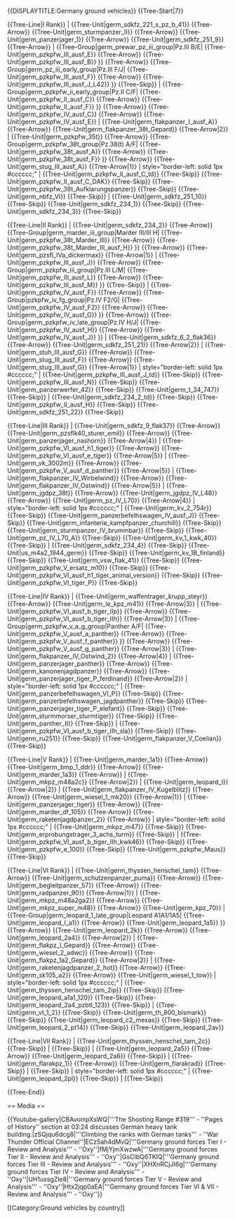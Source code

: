 {{DISPLAYTITLE:Germany ground vehicles}}
{{Tree-Start|7}}

{{Tree-Line|I Rank}}
|
{{Tree-Unit|germ_sdkfz_221_s_pz_b_41}}
{{Tree-Arrow}}
{{Tree-Unit|germ_sturmpanzer_II}}
{{Tree-Arrow}}
{{Tree-Unit|germ_panzerjager_1}}
{{Tree-Arrow}}
{{Tree-Unit|germ_sdkfz_251_9}}
{{Tree-Arrow}}
|
{{Tree-Group|germ_prewar_pz_iii_group|Pz.III B/E|
  {{Tree-Unit|germ_pzkpfw_III_ausf_E}}
{{Tree-Arrow}}
{{Tree-Unit|germ_pzkpfw_III_ausf_B}}
}}
{{Tree-Arrow}}
{{Tree-Group|germ_pz_iii_early_group|Pz.III F/J|
  {{Tree-Unit|germ_pzkpfw_III_ausf_F}}
{{Tree-Arrow}}
{{Tree-Unit|germ_pzkpfw_III_ausf_J_L42}}
}}
{{Tree-Skip}}
|
{{Tree-Group|germ_pzkpfw_ii_early_group|Pz.II C/F|
  {{Tree-Unit|germ_pzkpfw_II_ausf_C}}
{{Tree-Arrow}}
{{Tree-Unit|germ_pzkpfw_II_ausf_F}}
}}
{{Tree-Arrow}}
{{Tree-Unit|germ_pzkpfw_IV_ausf_C}}
{{Tree-Arrow}}
{{Tree-Unit|germ_pzkpfw_IV_ausf_E}}
|
{{Tree-Unit|germ_flakpanzer_I_ausf_A}}
{{Tree-Arrow}}
{{Tree-Unit|germ_flakpanzer_38t_Gepard}}
{{Tree-Arrow|2}}
|
{{Tree-Unit|germ_pzkpfw_35t}}
{{Tree-Arrow}}
{{Tree-Group|germ_pzkpfw_38t_group|Pz.38(t) A/F|
  {{Tree-Unit|germ_pzkpfw_38t_ausf_A}}
{{Tree-Arrow}}
{{Tree-Unit|germ_pzkpfw_38t_ausf_F}}
}}
{{Tree-Arrow}}
{{Tree-Unit|germ_stug_III_ausf_A}}
{{Tree-Arrow|1}}
| style="border-left: solid 1px #cccccc;" |
{{Tree-Unit|germ_pzkpfw_II_ausf_C_td}}
{{Tree-Skip}}
{{Tree-Unit|germ_pzkpfw_II_ausf_C_DAK}}
{{Tree-Skip}}
{{Tree-Unit|germ_pzkpfw_38t_Aufklarungspanzer}}
{{Tree-Skip}}
{{Tree-Unit|germ_nbfz_VI}}
{{Tree-Skip}}
|
{{Tree-Unit|germ_sdkfz_251_10}}
{{Tree-Skip}}
{{Tree-Unit|germ_sdkfz_234_1}}
{{Tree-Skip}}
{{Tree-Unit|germ_sdkfz_234_3}}
{{Tree-Skip}}

{{Tree-Line|II Rank}}
|
{{Tree-Unit|germ_sdkfz_234_2}}
{{Tree-Arrow}}
{{Tree-Group|germ_marder_iii_group|Marder III/III H|
  {{Tree-Unit|germ_pzkpfw_38t_Marder_III}}
{{Tree-Arrow}}
{{Tree-Unit|germ_pzkpfw_38t_Marder_III_ausf_H}}
}}
{{Tree-Arrow}}
{{Tree-Unit|germ_pzsfl_IVa_dickermax}}
{{Tree-Arrow|1}}
|
{{Tree-Unit|germ_pzkpfw_III_ausf_J}}
{{Tree-Arrow}}
{{Tree-Group|germ_pzkpfw_iii_group|Pz.III L/M|
  {{Tree-Unit|germ_pzkpfw_III_ausf_L}}
{{Tree-Arrow}}
{{Tree-Unit|germ_pzkpfw_III_ausf_M}}
}}
{{Tree-Skip}}
|
{{Tree-Unit|germ_pzkpfw_IV_ausf_F}}
{{Tree-Arrow}}
{{Tree-Group|pzkpfw_iv_fg_group|Pz.IV F2/G|
  {{Tree-Unit|germ_pzkpfw_IV_ausf_F2}}
{{Tree-Arrow}}
{{Tree-Unit|germ_pzkpfw_IV_ausf_G}}
}}
{{Tree-Arrow}}
{{Tree-Group|germ_pzkpfw_iv_late_group|Pz.IV H/J|
  {{Tree-Unit|germ_pzkpfw_IV_ausf_H}}
{{Tree-Arrow}}
{{Tree-Unit|germ_pzkpfw_IV_ausf_J}}
}}
|
{{Tree-Unit|germ_sdkfz_6_2_flak36}}
{{Tree-Arrow}}
{{Tree-Unit|germ_sdkfz_251_21}}
{{Tree-Arrow|2}}
|
{{Tree-Unit|germ_stuh_III_ausf_G}}
{{Tree-Arrow}}
{{Tree-Unit|germ_stug_III_ausf_F}}
{{Tree-Arrow}}
{{Tree-Unit|germ_stug_III_ausf_G}}
{{Tree-Arrow|1}}
| style="border-left: solid 1px #cccccc;" |
{{Tree-Unit|germ_pzkpfw_III_ausf_J_td}}
{{Tree-Skip}}
{{Tree-Unit|germ_pzkpfw_III_ausf_N}}
{{Tree-Skip}}
{{Tree-Unit|germ_panzerwerfer_42}}
{{Tree-Skip}}
{{Tree-Unit|germ_t_34_747}}
{{Tree-Skip}}
|
{{Tree-Unit|germ_sdkfz_234_2_td}}
{{Tree-Skip}}
{{Tree-Unit|germ_pzkpfw_II_ausf_H}}
{{Tree-Skip}}
{{Tree-Unit|germ_sdkfz_251_22}}
{{Tree-Skip}}

{{Tree-Line|III Rank}}
|
{{Tree-Unit|germ_sdkfz_9_flak37}}
{{Tree-Arrow}}
{{Tree-Unit|germ_pzsflk40_sturer_emil}}
{{Tree-Arrow}}
{{Tree-Unit|germ_panzerjager_nashorn}}
{{Tree-Arrow|4}}
|
{{Tree-Unit|germ_pzkpfw_VI_ausf_h1_tiger}}
{{Tree-Arrow}}
{{Tree-Unit|germ_pzkpfw_VI_ausf_e_tiger}}
{{Tree-Arrow|5}}
|
{{Tree-Unit|germ_vk_3002m}}
{{Tree-Arrow}}
{{Tree-Unit|germ_pzkpfw_V_ausf_d_panther}}
{{Tree-Arrow|5}}
|
{{Tree-Unit|germ_flakpanzer_IV_Wirbelwind}}
{{Tree-Arrow}}
{{Tree-Unit|germ_flakpanzer_IV_Ostwind}}
{{Tree-Arrow|5}}
|
{{Tree-Unit|germ_jgdpz_38t}}
{{Tree-Arrow}}
{{Tree-Unit|germ_jgdpz_IV_L48}}
{{Tree-Arrow}}
{{Tree-Unit|germ_pz_IV_L70}}
{{Tree-Arrow|4}}
| style="border-left: solid 1px #cccccc;" |
{{Tree-Unit|germ_kv_2_754r}}
{{Tree-Skip}}
{{Tree-Unit|germ_panzerbefelhswagen_IV_ausf_J}}
{{Tree-Skip}}
{{Tree-Unit|germ_infanterie_kampfpanzer_churchill}}
{{Tree-Skip}}
{{Tree-Unit|germ_sturmpanzer_IV_brummbar}}
{{Tree-Skip}}
{{Tree-Unit|germ_pz_IV_L70_A}}
{{Tree-Skip}}
{{Tree-Unit|germ_kv_1_kwk_40}}
{{Tree-Skip}}
|
{{Tree-Unit|germ_sdkfz_234_4}}
{{Tree-Skip}}
{{Tree-Unit|us_m4a2_1944_germ}}
{{Tree-Skip}}
{{Tree-Unit|germ_kv_1B_finland}}
{{Tree-Skip}}
{{Tree-Unit|germ_vsw_flak_41}}
{{Tree-Skip}}
{{Tree-Unit|germ_pzkpfw_V_ersatz_m10}}
{{Tree-Skip}}
{{Tree-Unit|germ_pzkpfw_VI_ausf_h1_tiger_animal_version}}
{{Tree-Skip}}
{{Tree-Unit|germ_pzkpfw_VI_tiger_P}}
{{Tree-Skip}}

{{Tree-Line|IV Rank}}
|
{{Tree-Unit|germ_waffentrager_krupp_steyr}}
{{Tree-Arrow}}
{{Tree-Unit|germ_le_kpz_m41}}
{{Tree-Arrow|3}}
|
{{Tree-Unit|germ_pzkpfw_VI_ausf_b_tiger_IIp}}
{{Tree-Arrow}}
{{Tree-Unit|germ_pzkpfw_VI_ausf_b_tiger_IIh}}
{{Tree-Arrow|3}}
|
{{Tree-Group|germ_pzkpfw_v_a_g_group|Panther A/F|
  {{Tree-Unit|germ_pzkpfw_V_ausf_a_panther}}
{{Tree-Arrow}}
{{Tree-Unit|germ_pzkpfw_V_ausf_f_panther}}
}}
{{Tree-Arrow}}
{{Tree-Unit|germ_pzkpfw_V_ausf_g_panther}}
{{Tree-Arrow|3}}
|
{{Tree-Unit|germ_flakpanzer_IV_Ostwind_2}}
{{Tree-Arrow|4}}
|
{{Tree-Unit|germ_panzerjager_panther}}
{{Tree-Arrow}}
{{Tree-Unit|germ_kanonenjagdpanzer}}
{{Tree-Arrow}}
{{Tree-Unit|germ_panzerjager_tiger_P_ferdinand}}
{{Tree-Arrow|2}}
| style="border-left: solid 1px #cccccc;" |
{{Tree-Unit|germ_panzerbefelhswagen_VI_P}}
{{Tree-Skip}}
{{Tree-Unit|germ_panzerbefelhswagen_jagdpanther}}
{{Tree-Skip}}
{{Tree-Unit|germ_panzerjager_tiger_P_elefant}}
{{Tree-Skip}}
{{Tree-Unit|germ_sturmmorser_sturmtiger}}
{{Tree-Skip}}
{{Tree-Unit|germ_panther_II}}
{{Tree-Skip}}
|
{{Tree-Unit|germ_pzkpfw_VI_ausf_b_tiger_IIh_sla}}
{{Tree-Skip}}
{{Tree-Unit|germ_ru251}}
{{Tree-Skip}}
{{Tree-Unit|germ_flakpanzer_V_Coelian}}
{{Tree-Skip}}

{{Tree-Line|V Rank}}
|
{{Tree-Unit|germ_marder_1a1}}
{{Tree-Arrow}}
{{Tree-Unit|germ_bmp_1_ddr}}
{{Tree-Arrow}}
{{Tree-Unit|germ_marder_1a3}}
{{Tree-Arrow}}
|
{{Tree-Unit|germ_mkpz_m48a2c}}
{{Tree-Arrow|2}}
|
{{Tree-Unit|germ_leopard_I}}
{{Tree-Arrow|2}}
|
{{Tree-Unit|germ_flakpanzer_IV_Kugelblitz}}
{{Tree-Arrow}}
{{Tree-Unit|germ_wiesel_1_mk20}}
{{Tree-Arrow|1}}
|
{{Tree-Unit|germ_panzerjager_tiger}}
{{Tree-Arrow}}
{{Tree-Unit|germ_marder_df_105}}
{{Tree-Arrow}}
{{Tree-Unit|germ_raketenjagdpanzer_2}}
{{Tree-Arrow}}
| style="border-left: solid 1px #cccccc;" |
{{Tree-Unit|germ_mkpz_m47}}
{{Tree-Skip}}
{{Tree-Unit|germ_erprobungstrager_3_achs_turm}}
{{Tree-Skip}}
|
{{Tree-Unit|germ_pzkpfw_VI_ausf_b_tiger_IIh_kwk46}}
{{Tree-Skip}}
{{Tree-Unit|germ_pzkpfw_e_100}}
{{Tree-Skip}}
{{Tree-Unit|germ_pzkpfw_Maus}}
{{Tree-Skip}}

{{Tree-Line|VI Rank}}
|
{{Tree-Unit|germ_thyssen_henschel_tam}}
{{Tree-Arrow}}
{{Tree-Unit|germ_schutzenpanzer_puma}}
{{Tree-Arrow}}
{{Tree-Unit|germ_begleitpanzer_57}}
{{Tree-Arrow}}
{{Tree-Unit|germ_radpanzer_90}}
{{Tree-Arrow|1}}
|
{{Tree-Unit|germ_mkpz_m48a2ga2}}
{{Tree-Arrow}}
{{Tree-Unit|germ_mkpz_super_m48}}
{{Tree-Arrow}}
{{Tree-Unit|germ_kpz_70}}
|
{{Tree-Group|germ_leopard_1_late_group|Leopard A1A1/1A5|
  {{Tree-Unit|germ_leopard_I_a1}}
{{Tree-Arrow}}
{{Tree-Unit|germ_leopard_1a5}}
}}
{{Tree-Arrow}}
{{Tree-Unit|germ_leopard_2k}}
{{Tree-Arrow}}
{{Tree-Unit|germ_leopard_2a4}}
{{Tree-Arrow|2}}
|
{{Tree-Unit|germ_flakpz_I_Gepard}}
{{Tree-Arrow}}
{{Tree-Unit|germ_wiesel_2_adwc}}
{{Tree-Arrow}}
{{Tree-Unit|germ_flakpz_1a2_Gepard}}
{{Tree-Arrow|2}}
|
{{Tree-Unit|germ_raketenjagdpanzer_2_hot}}
{{Tree-Arrow}}
{{Tree-Unit|germ_sk105_a2}}
{{Tree-Arrow}}
{{Tree-Unit|germ_wiesel_1_tow}}
| style="border-left: solid 1px #cccccc;" |
{{Tree-Unit|germ_thyssen_henschel_tam_2ip}}
{{Tree-Skip}}
{{Tree-Unit|germ_leopard_a1a1_120}}
{{Tree-Skip}}
{{Tree-Unit|germ_leopard_2a4_pzbtl_123}}
{{Tree-Skip}}
|
{{Tree-Unit|germ_vt_1_2}}
{{Tree-Skip}}
{{Tree-Unit|germ_th_800_bismark}}
{{Tree-Skip}}
{{Tree-Unit|germ_leopard_c2_mexas}}
{{Tree-Skip}}
{{Tree-Unit|germ_leopard_2_pt14}}
{{Tree-Skip}}
{{Tree-Unit|germ_leopard_2av}}

{{Tree-Line|VII Rank}}
|
{{Tree-Unit|germ_thyssen_henschel_tam_2c}}
{{Tree-Skip}}
|
{{Tree-Skip}}
|
{{Tree-Unit|germ_leopard_2a5}}
{{Tree-Arrow}}
{{Tree-Unit|germ_leopard_2a6}}
{{Tree-Skip}}
|
{{Tree-Unit|germ_flarakpz_1}}
{{Tree-Arrow}}
{{Tree-Unit|germ_flarakrad}}
{{Tree-Skip}}
|
{{Tree-Skip}}
| style="border-left: solid 1px #cccccc;" |
{{Tree-Unit|germ_leopard_2pl}}
{{Tree-Skip}}
|
{{Tree-Skip}}

{{Tree-End}}

== Media ==

<!-- ''Excellent additions to the article would be video guides, screenshots from the game, and photos.'' -->

{{Youtube-gallery|CBAvompXsWQ|'''The Shooting Range #319''' - ''Pages of History'' section at 03:24 discusses German heavy tank building.|zSQjqu6dcg8|'''Climbing the ranks with German tanks'''  - ''War Thunder Official Channel''|ECz5ah4dMvQ|'''Germany ground forces Tier I - Review and Analysis''' - ''Oxy''|fMjYjmXwzwA|'''Germany ground forces Tier II - Review and Analysis''' - ''Oxy''|GsCIbQ6TKIQ|'''Germany ground forces Tier III - Review and Analysis''' - ''Oxy''|XHXnRCjJI6g|'''Germany ground forces Tier IV - Review and Analysis''' - ''Oxy''|UH1uxsgZle8|'''Germany ground forces Tier V - Review and Analysis''' - ''Oxy''|Htx2jqp0aEA|'''Germany ground forces Tier VI & VII - Review and Analysis''' - ''Oxy''}}

[[Category:Ground vehicles by country]]
